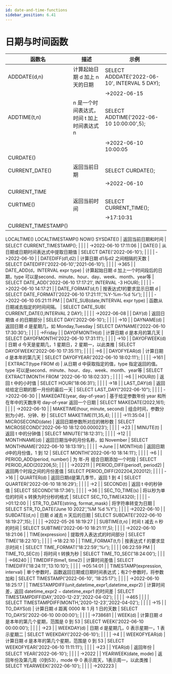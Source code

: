 ```yaml
---
id: date-and-time-functions
sidebar_position: 6.41
---
```


# 日期与时间函数

| **函数名** | **描述** | **示例** |
| --- | --- | --- |
| ADDDATE(d,n) | 计算起始日期 d 加上 n 天的日期 | SELECT ADDDATE('2022-06-10', INTERVAL 5 DAY); |
|  |  | ->2022-06-15 |
| ADDTIME(t,n) | n 是一个时间表达式，时间 t 加上时间表达式 n | SELECT ADDTIME('2022-06-10 10:00:00',5); |
|  |  | 
|  |  | ->2022-06-10 10:00:05 |
| CURDATE()
CURRENT_DATE() | 返回当前日期 | SELECT CURDATE(); |
|  |  | ->2022-06-10 |
| CURRENT_TIME
CURTIME() | 返回当前时间 | SELECT CURRENT_TIME(); |
|  |  | ->17:10:31 |
| CURRENT_TIMESTAMP()
LOCALTIME()
LOCALTIMESTAMP()
NOW()
SYSDATE() | 返回当前日期和时间 | SELECT CURRENT_TIMESTAMP(); |
|  |  | ->2022-06-10 17:11:06 |
| DATE() | 从日期或日期时间表达式中提取日期值 | SELECT DATE('2022-06-10');     |
|  |  | ->2022-06-10 |
| DATEDIFF(d1,d2) | 计算日期 d1与d2 之间相隔的天数 | SELECT DATEDIFF('2022-06-10','2021-06-10'); |
|  |  | ->365 |
| DATE_ADD(d，INTERVAL expr type) | 计算起始日期 d 加上一个时间段后的日期，type 可以是second、minute、hour、day、week、month、year等 | SELECT DATE_ADD('2022-06-10 17:17:21', INTERVAL -3 HOUR);  |
|  |  | ->2022-06-10 14:17:21 |
| DATE_FORMAT(d,f) | 按表达式f的要求显示日期 d | SELECT DATE_FORMAT('2022-06-10 17:21:11','%Y-%m-%d %r'); |
|  |  | ->2022-06-10 05:21:11 PM |
| DATE_SUB(date,INTERVAL expr type) | 函数从日期减去指定的时间间隔。 | SELECT DATE_SUB(
CURRENT_DATE(),INTERVAL 2 DAY); |
|  |  | ->2022-06-08 |
| DAY(d) | 返回日期值 d 的日期部分 | SELECT DAY('2022-06-10');   |
|  |  | ->10 |
| DAYNAME(d) | 返回日期 d 是星期几，如 Monday,Tuesday | SELECT DAYNAME('2022-06-10 17:30:30'); |
|  |  | ->Friday |
| DAYOFMONTH(d) | 计算日期 d 是本月的第几天 | SELECT DAYOFMONTH('2022-06-10 17:31:11'); |
|  |  | ->10 |
| DAYOFWEEK(d) | 日期 d 今天是星期几，1 星期日，2 星期一，以此类推 | SELECT DAYOFWEEK('2022-06-10 17:35:11'); |
|  |  | ->6 |
| DAYOFYEAR(d) | 计算日期 d 是本年的第几天 | SELECT DAYOFYEAR('2022-06-10 18:02:11'); |
|  |  | ->161 |
| EXTRACT(type FROM d) | 从日期 d 中获取指定的值，type 指定返回的值。type 可以是second、minute、hour、day、week、month、year等 | SELECT EXTRACT(MONTH FROM '2022-06-10 18:02:33') ; |
|  |  | ->6 |
| HOUR(t) | 返回 t 中的小时值 | SELECT HOUR('18:06:31'); |
|  |  | ->18 |
| LAST_DAY(d) | 返回给给定日期的那一月份的最后一天 | SELECT LAST_DAY("2022-06-10"); |
|  |  | ->2022-06-30 |
| MAKEDATE(year, day-of-year) | 基于给定参数年份 year 和所在年中的天数序号 day-of-year 返回一个日期 | SELECT MAKEDATE(2022,161); |
|  |  | ->2022-06-10 |
| MAKETIME(hour, minute, second) | 组合时间，参数分别为小时、分钟、秒 | SELECT MAKETIME(11,35,4); |
|  |  | ->11:35:04 |
| MICROSECOND(date) | 返回日期参数所对应的微秒数 | SELECT MICROSECOND('2022-06-10 18:12:00.000023'); |
|  |  | ->23 |
| MINUTE(t) | 返回 t 中的分钟值 | SELECT MINUTE('18:12:31'); |
|  |  | ->12 |
| MONTHNAME(d) | 返回日期当中的月份名称，如 November | SELECT MONTHNAME('2022-06-10 18:13:19'); |
|  |  | ->June |
| MONTH(d) | 返回日期d中的月份值，1 到 12 | SELECT MONTH('2022-06-10 18:14:11'); |
|  |  | ->6 |
| PERIOD_ADD(period, number) | 为 年-月 组合日期添加一个时段 | SELECT PERIOD_ADD(202206,5);    |
|  |  | ->202211 |
| PERIOD_DIFF(period1, period2) | 返回两个时段之间的月份差值 | SELECT PERIOD_DIFF(202204,202012); |
|  |  | ->16 |
| QUARTER(d) | 返回日期d是第几季节，返回 1 到 4 | SELECT QUARTER('2022-06-10 18:16:29'); |
|  |  | ->2 |
| SECOND(t) | 返回 t 中的秒钟值 | SELECT SECOND('18:17:36'); |
|  |  | ->36 |
| SEC_TO_TIME(s) | 将以秒为单位的时间 s 转换为时分秒的格式 | SELECT SEC_TO_TIME(4320); |
|  |  | ->01:12:00 |
| STR_TO_DATE(string, format_mask) | 将字符串转变为日期 | SELECT STR_TO_DATE('June 10 2022','%M %d %Y'); |
|  |  | ->2022-06-10 |
| SUBDATE(d,n) | 日期 d 减去 n 天后的日期 | SELECT SUBDATE('2022-06-10 18:19:27',15); |
|  |  | ->2022-05-26 18:19:27 |
| SUBTIME(t,n) | 时间 t 减去 n 秒的时间 | SELECT SUBTIME('2022-06-10 18:21:11',5); |
|  |  | ->2022-06-10 18:21:06 |
| TIME(expression) | 提取传入表达式的时间部分 | SELECT TIME('18:22:10'); |
|  |  | ->18:22:10 |
| TIME_FORMAT(t,f) | 按表达式 f 的要求显示时间 t | SELECT TIME_FORMAT('18:22:59','%r'); |
|  |  | 06:22:59 PM |
| TIME_TO_SEC(t) | 将时间 t 转换为秒 | SELECT TIME_TO_SEC('18:24:00'); |
|  |  | ->66240 |
| TIMEDIFF(time1, time2) | 计算时间差值 | SELECT TIMEDIFF('18:24:11','13:10:10'); |
|  |  | ->05:14:01 |
| TIMESTAMP(expression, interval) | 单个参数时，函数返回日期或日期时间表达式；有2个参数时，将参数加和 | SELECT TIMESTAMP('2022-06-10',  '18:25:17'); |
|  |  | ->2022-06-10 18:25:17 |
| TIMESTAMPDIFF(unit,datetime_expr1,datetime_expr2) | 计算时间差，返回 datetime_expr2 − datetime_expr1 的时间差 | SELECT TIMESTAMPDIFF(DAY,'2020-12-23','2022-04-02'); |
|  |  | ->465 |
|  |  | SELECT TIMESTAMPDIFF(MONTH,'2020-12-23','2022-04-02');  |
|  |  |  ->15 |
| TO_DAYS(d) | 计算日期 d 距离 0000 年 1 月 1 日的天数 | SELECT TO_DAYS('2022-06-10 00:00:00'); |
|  |  | ->738681 |
| WEEK(d) | 计算日期 d 是本年的第几个星期，范围是 0 到 53 | SELECT WEEK('2022-06-10 00:00:00'); |
|  |  | ->23 |
| WEEKDAY(d) | 日期 d 是星期几，0 表示星期一，1 表示星期二 | SELECT WEEKDAY('2022-06-10'); |
|  |  | ->4 |
| WEEKOFYEAR(d) | 计算日期 d 是本年的第几个星期，范围是 0 到 53 | SELECT WEEKOFYEAR('2022-06-10 11:11:11'); |
|  |  | ->23 |
| YEAR(d) | 返回年份 | SELECT YEAR('2022-06-10'); |
|  |  | ->2022 |
| YEARWEEK(date, mode) | 返回年份及第几周（0到53），mode 中 0 表示周天，1表示周一，以此类推 | SELECT YEARWEEK('2022-06-10'); |
|  |  | ->202223 |

